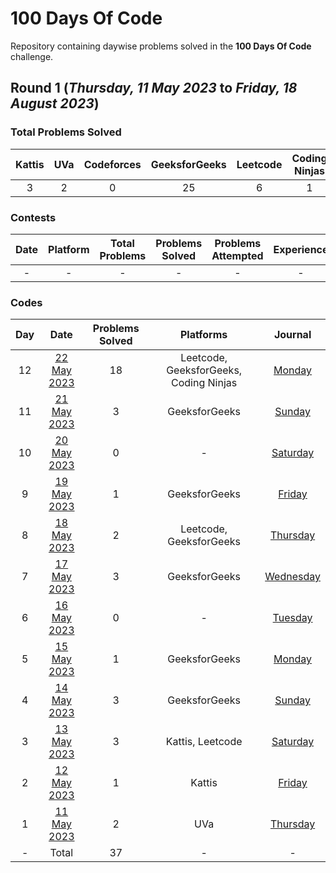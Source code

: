 # 100 Days Of Code

Repository containing daywise problems solved in the **100 Days Of Code** challenge.

## Round 1 (_Thursday, 11 May 2023_ to _Friday, 18 August 2023_)

### Total Problems Solved

| Kattis | UVa | Codeforces | GeeksforGeeks | Leetcode | Coding Ninjas | Total |
| :----: | :-: | :--------: | :-----------: | :------: | :-----------: | :---: |
|   3    |  2  |     0      |      25       |    6     |       1       |  37   |

### Contests

| Date | Platform | Total Problems | Problems Solved | Problems Attempted | Experience |
| :--: | :------: | :------------: | :-------------: | :----------------: | :--------: |
|  -   |    -     |       -        |        -        |         -          |     -      |

### Codes

| Day |                 Date                  | Problems Solved |               Platforms                |                       Journal                       |
| :-: | :-----------------------------------: | :-------------: | :------------------------------------: | :-------------------------------------------------: |
| 12  | [22 May 2023](/Day%2012%20-%20220523) |       18        | Leetcode, GeeksforGeeks, Coding Ninjas |  [Monday](https://priyanshusharma.dev/mon-220523)   |
| 11  | [21 May 2023](/Day%2011%20-%20210523) |        3        |             GeeksforGeeks              |  [Sunday](https://priyanshusharma.dev/sun-210523)   |
| 10  | [20 May 2023](/Day%2010%20-%20200523) |        0        |                   -                    | [Saturday](https://priyanshusharma.dev/sat-200523)  |
|  9  | [19 May 2023](/Day%2009%20-%20190523) |        1        |             GeeksforGeeks              |  [Friday](https://priyanshusharma.dev/fri-190523)   |
|  8  | [18 May 2023](/Day%2008%20-%20180523) |        2        |        Leetcode, GeeksforGeeks         | [Thursday](https://priyanshusharma.dev/thu-180523)  |
|  7  | [17 May 2023](/Day%2007%20-%20170523) |        3        |             GeeksforGeeks              | [Wednesday](https://priyanshusharma.dev/wed-170523) |
|  6  | [16 May 2023](/Day%2006%20-%20160523) |        0        |                   -                    |  [Tuesday](https://priyanshusharma.dev/tue-160523)  |
|  5  | [15 May 2023](/Day%2005%20-%20150523) |        1        |             GeeksforGeeks              |  [Monday](https://priyanshusharma.dev/mon-150523)   |
|  4  | [14 May 2023](/Day%2004%20-%20140523) |        3        |             GeeksforGeeks              |  [Sunday](https://priyanshusharma.dev/sun-140523)   |
|  3  | [13 May 2023](/Day%2003%20-%20130523) |        3        |            Kattis, Leetcode            | [Saturday](https://priyanshusharma.dev/sat-130523)  |
|  2  | [12 May 2023](/Day%2002%20-%20120523) |        1        |                 Kattis                 |  [Friday](https://priyanshusharma.dev/fri-120523)   |
|  1  | [11 May 2023](/Day%2001%20-%20110523) |        2        |                  UVa                   | [Thursday](https://priyanshusharma.dev/thu-110523)  |
|  -  |                 Total                 |       37        |                   -                    |                          -                          |

